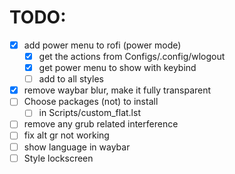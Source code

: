# TODO:

- [X] add power menu to rofi (power mode)
    - [X] get the actions from Configs/.config/wlogout
    - [X] get power menu to show with keybind
    - [ ] add to all styles
- [X] remove waybar blur, make it fully transparent
- [ ] Choose packages (not) to install
    - [ ] in Scripts/custom_flat.lst
- [ ] remove any grub related interference
- [ ] fix alt gr not working
- [ ] show language in waybar
- [ ] Style lockscreen
